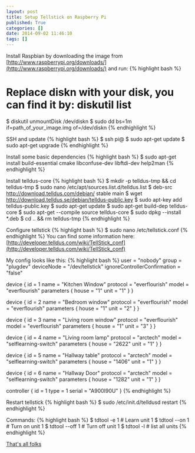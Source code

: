 ```yaml
---
layout: post
title: Setup Tellstick on Raspberry Pi
published: True
categories: []
date: 2014-09-02 11:46:10
tags: []
---
```


Install Raspbian by downloading the image from [http://www.raspberrypi.org/downloads/](http://www.raspberrypi.org/downloads/) and run:
{% highlight bash %}
# Replace diskn with your disk, you can find it by: diskutil list
$ diskutil unmountDisk /dev/diskn
$ sudo dd bs=1m if=path_of_your_image.img of=/dev/diskn
{% endhighlight %}

SSH and update
{% highlight bash %}
$ ssh pi@<pi-ip>
$ sudo apt-get update
$ sudo apt-get upgrade
{% endhighlight %}

Install some basic dependencies
{% highlight bash %}
$ sudo apt-get install build-essential cmake libconfuse-dev libftdi-dev help2man
{% endhighlight %}

Install telldus-core
{% highlight bash %}
$ mkdir -p telldus-tmp && cd telldus-tmp
$ sudo nano /etc/apt/sources.list.d/telldus.list
$ deb-src http://download.telldus.com/debian/ stable main
$ wget http://download.telldus.se/debian/telldus-public.key
$ sudo apt-key add telldus-public.key
$ sudo apt-get update
$ sudo apt-get build-dep telldus-core
$ sudo apt-get --compile source telldus-core
$ sudo dpkg --install *.deb
$ cd .. && rm telldus-tmp
{% endhighlight %}

Configure tellstick
{% highlight bash %}
$ sudo nano /etc/tellstick.conf
{% endhighlight %}
You can find some information here: [http://developer.telldus.com/wiki/TellStick_conf](http://developer.telldus.com/wiki/TellStick_conf)

My config looks like this:
{% highlight bash %}
user = "nobody"
group = "plugdev"
deviceNode = "/dev/tellstick"
ignoreControllerConfirmation = "false"

device {
  id = 1
  name = "Kitchen Window"
  protocol = "everflourish"
  model = "everflourish"
  parameters {
    house = "1"
    unit = "1"
  }
}

device {
  id = 2
  name = "Bedroom window"
  protocol = "everflourish"
  model = "everflourish"
  parameters {
    house = "1"
    unit = "2"
  }
}

device {
  id = 3
  name = "Living room window"
  protocol = "everflourish"
  model = "everflourish"
  parameters {
    house = "1"
    unit = "3"
  }
}

device {
  id = 4
  name = "Living room lamp"
  protocol = "arctech"
  model = "selflearning-switch"
  parameters {
    house = "2622"
    unit = "1"
  }
}

device {
  id = 5
  name = "Hallway table"
  protocol = "arctech"
  model = "selflearning-switch"
  parameters {
    house = "1406"
    unit = "1"
  }
}

device {
  id = 6
  name = "Hallway Door"
  protocol = "arctech"
  model = "selflearning-switch"
  parameters {
    house = "1282"
    unit = "1"
  }
}

controller {
  id = 1
  type = 1
  serial = "A900I90U"
}
{% endhighlight %}

Restart tellstick
{% highlight bash %}
$ sudo /etc/init.d/telldusd restart
{% endhighlight %}

Commands:
{% highlight bash %}
$ tdtool -e 1 # Learn unit 1
$ tdtool --on 1 # Turn on unit 1
$ tdtool --off 1 # Turn off unit 1
$ tdtool -l # list all units
{% endhighlight %}

[That's all folks](https://www.youtube.com/watch?v=gBzJGckMYO4)
